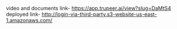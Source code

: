 video and documents link- https://app.trupeer.ai/view?slug=DaMtS4
deployed link- http://login-via-third-party.s3-website-us-east-1.amazonaws.com/
